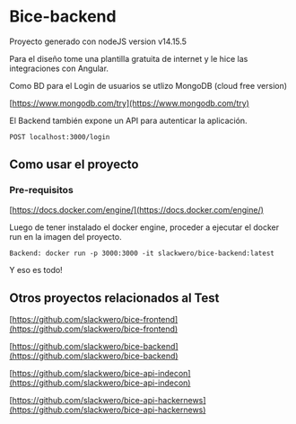 # Bice-backend

Proyecto generado con nodeJS version v14.15.5

Para el diseño tome una plantilla gratuita de internet y le hice las integraciones con Angular.

Como BD para el Login de usuarios se utlizo MongoDB (cloud free version)

[https://www.mongodb.com/try](https://www.mongodb.com/try)

El Backend también expone un API para autenticar la aplicación.

```
POST localhost:3000/login

```

## Como usar el proyecto

### Pre-requisitos

[https://docs.docker.com/engine/](https://docs.docker.com/engine/)

Luego de tener instalado el docker engine, proceder a ejecutar el docker run en la imagen del proyecto.
```
Backend: docker run -p 3000:3000 -it slackwero/bice-backend:latest

```
Y eso es todo!


## Otros proyectos relacionados al Test

[https://github.com/slackwero/bice-frontend](https://github.com/slackwero/bice-frontend)

[https://github.com/slackwero/bice-backend](https://github.com/slackwero/bice-backend)

[https://github.com/slackwero/bice-api-indecon](https://github.com/slackwero/bice-api-indecon)

[https://github.com/slackwero/bice-api-hackernews](https://github.com/slackwero/bice-api-hackernews)

